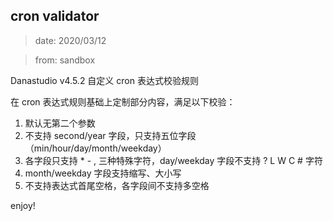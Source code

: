 ## cron validator

> date: 2020/03/12

> from: sandbox

Danastudio v4.5.2 自定义 cron 表达式校验规则

在 cron 表达式规则基础上定制部分内容，满足以下校验：

1. 默认无第二个参数
2. 不支持 second/year 字段，只支持五位字段（min/hour/day/month/weekday）
3. 各字段只支持 \* - , 三种特殊字符，day/weekday 字段不支持 ? L W C # 字符
4. month/weekday 字段支持缩写、大小写
5. 不支持表达式首尾空格，各字段间不支持多空格

enjoy!
